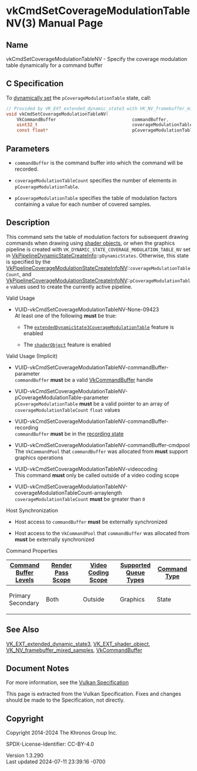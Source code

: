 # vkCmdSetCoverageModulationTableNV(3) Manual Page

## Name

vkCmdSetCoverageModulationTableNV - Specify the coverage modulation
table dynamically for a command buffer



## <a href="#_c_specification" class="anchor"></a>C Specification

To <a
href="https://registry.khronos.org/vulkan/specs/1.3-extensions/html/vkspec.html#pipelines-dynamic-state"
target="_blank" rel="noopener">dynamically set</a> the
`pCoverageModulationTable` state, call:

``` c
// Provided by VK_EXT_extended_dynamic_state3 with VK_NV_framebuffer_mixed_samples, VK_EXT_shader_object with VK_NV_framebuffer_mixed_samples
void vkCmdSetCoverageModulationTableNV(
    VkCommandBuffer                             commandBuffer,
    uint32_t                                    coverageModulationTableCount,
    const float*                                pCoverageModulationTable);
```

## <a href="#_parameters" class="anchor"></a>Parameters

- `commandBuffer` is the command buffer into which the command will be
  recorded.

- `coverageModulationTableCount` specifies the number of elements in
  `pCoverageModulationTable`.

- `pCoverageModulationTable` specifies the table of modulation factors
  containing a value for each number of covered samples.

## <a href="#_description" class="anchor"></a>Description

This command sets the table of modulation factors for subsequent drawing
commands when drawing using <a
href="https://registry.khronos.org/vulkan/specs/1.3-extensions/html/vkspec.html#shaders-objects"
target="_blank" rel="noopener">shader objects</a>, or when the graphics
pipeline is created with `VK_DYNAMIC_STATE_COVERAGE_MODULATION_TABLE_NV`
set in
[VkPipelineDynamicStateCreateInfo](https://registry.khronos.org/vulkan/specs/1.3-extensions/man/html/VkPipelineDynamicStateCreateInfo.html)::`pDynamicStates`.
Otherwise, this state is specified by the
[VkPipelineCoverageModulationStateCreateInfoNV](https://registry.khronos.org/vulkan/specs/1.3-extensions/man/html/VkPipelineCoverageModulationStateCreateInfoNV.html)::`coverageModulationTableCount`,
and
[VkPipelineCoverageModulationStateCreateInfoNV](https://registry.khronos.org/vulkan/specs/1.3-extensions/man/html/VkPipelineCoverageModulationStateCreateInfoNV.html)::`pCoverageModulationTable`
values used to create the currently active pipeline.

Valid Usage

- <a href="#VUID-vkCmdSetCoverageModulationTableNV-None-09423"
  id="VUID-vkCmdSetCoverageModulationTableNV-None-09423"></a>
  VUID-vkCmdSetCoverageModulationTableNV-None-09423  
  At least one of the following **must** be true:

  - The
    [`extendedDynamicState3CoverageModulationTable`](#features-extendedDynamicState3CoverageModulationTable)
    feature is enabled

  - The [`shaderObject`](#features-shaderObject) feature is enabled

Valid Usage (Implicit)

- <a
  href="#VUID-vkCmdSetCoverageModulationTableNV-commandBuffer-parameter"
  id="VUID-vkCmdSetCoverageModulationTableNV-commandBuffer-parameter"></a>
  VUID-vkCmdSetCoverageModulationTableNV-commandBuffer-parameter  
  `commandBuffer` **must** be a valid
  [VkCommandBuffer](https://registry.khronos.org/vulkan/specs/1.3-extensions/man/html/VkCommandBuffer.html) handle

- <a
  href="#VUID-vkCmdSetCoverageModulationTableNV-pCoverageModulationTable-parameter"
  id="VUID-vkCmdSetCoverageModulationTableNV-pCoverageModulationTable-parameter"></a>
  VUID-vkCmdSetCoverageModulationTableNV-pCoverageModulationTable-parameter  
  `pCoverageModulationTable` **must** be a valid pointer to an array of
  `coverageModulationTableCount` `float` values

- <a
  href="#VUID-vkCmdSetCoverageModulationTableNV-commandBuffer-recording"
  id="VUID-vkCmdSetCoverageModulationTableNV-commandBuffer-recording"></a>
  VUID-vkCmdSetCoverageModulationTableNV-commandBuffer-recording  
  `commandBuffer` **must** be in the [recording
  state](#commandbuffers-lifecycle)

- <a href="#VUID-vkCmdSetCoverageModulationTableNV-commandBuffer-cmdpool"
  id="VUID-vkCmdSetCoverageModulationTableNV-commandBuffer-cmdpool"></a>
  VUID-vkCmdSetCoverageModulationTableNV-commandBuffer-cmdpool  
  The `VkCommandPool` that `commandBuffer` was allocated from **must**
  support graphics operations

- <a href="#VUID-vkCmdSetCoverageModulationTableNV-videocoding"
  id="VUID-vkCmdSetCoverageModulationTableNV-videocoding"></a>
  VUID-vkCmdSetCoverageModulationTableNV-videocoding  
  This command **must** only be called outside of a video coding scope

- <a
  href="#VUID-vkCmdSetCoverageModulationTableNV-coverageModulationTableCount-arraylength"
  id="VUID-vkCmdSetCoverageModulationTableNV-coverageModulationTableCount-arraylength"></a>
  VUID-vkCmdSetCoverageModulationTableNV-coverageModulationTableCount-arraylength  
  `coverageModulationTableCount` **must** be greater than `0`

Host Synchronization

- Host access to `commandBuffer` **must** be externally synchronized

- Host access to the `VkCommandPool` that `commandBuffer` was allocated
  from **must** be externally synchronized

Command Properties

<table class="tableblock frame-all grid-all stretch">
<colgroup>
<col style="width: 20%" />
<col style="width: 20%" />
<col style="width: 20%" />
<col style="width: 20%" />
<col style="width: 20%" />
</colgroup>
<thead>
<tr>
<th class="tableblock halign-left valign-top"><a
href="#VkCommandBufferLevel">Command Buffer Levels</a></th>
<th class="tableblock halign-left valign-top"><a
href="#vkCmdBeginRenderPass">Render Pass Scope</a></th>
<th class="tableblock halign-left valign-top"><a
href="#vkCmdBeginVideoCodingKHR">Video Coding Scope</a></th>
<th class="tableblock halign-left valign-top"><a
href="#VkQueueFlagBits">Supported Queue Types</a></th>
<th class="tableblock halign-left valign-top"><a
href="#fundamentals-queueoperation-command-types">Command Type</a></th>
</tr>
</thead>
<tbody>
<tr>
<td class="tableblock halign-left valign-top"><p>Primary<br />
Secondary</p></td>
<td class="tableblock halign-left valign-top"><p>Both</p></td>
<td class="tableblock halign-left valign-top"><p>Outside</p></td>
<td class="tableblock halign-left valign-top"><p>Graphics</p></td>
<td class="tableblock halign-left valign-top"><p>State</p></td>
</tr>
</tbody>
</table>

## <a href="#_see_also" class="anchor"></a>See Also

[VK_EXT_extended_dynamic_state3](https://registry.khronos.org/vulkan/specs/1.3-extensions/man/html/VK_EXT_extended_dynamic_state3.html),
[VK_EXT_shader_object](https://registry.khronos.org/vulkan/specs/1.3-extensions/man/html/VK_EXT_shader_object.html),
[VK_NV_framebuffer_mixed_samples](https://registry.khronos.org/vulkan/specs/1.3-extensions/man/html/VK_NV_framebuffer_mixed_samples.html),
[VkCommandBuffer](https://registry.khronos.org/vulkan/specs/1.3-extensions/man/html/VkCommandBuffer.html)

## <a href="#_document_notes" class="anchor"></a>Document Notes

For more information, see the <a
href="https://registry.khronos.org/vulkan/specs/1.3-extensions/html/vkspec.html#vkCmdSetCoverageModulationTableNV"
target="_blank" rel="noopener">Vulkan Specification</a>

This page is extracted from the Vulkan Specification. Fixes and changes
should be made to the Specification, not directly.

## <a href="#_copyright" class="anchor"></a>Copyright

Copyright 2014-2024 The Khronos Group Inc.

SPDX-License-Identifier: CC-BY-4.0

Version 1.3.290  
Last updated 2024-07-11 23:39:16 -0700

